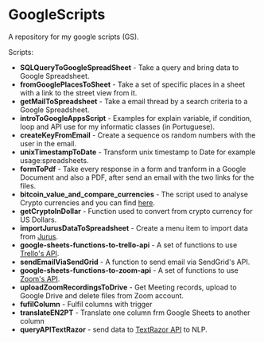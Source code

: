 GoogleScripts
=============

A repository for my google scripts (GS).

Scripts:
* __SQLQueryToGoogleSpreadSheet__ - Take a query and bring data to Google Spreadsheet.
* __fromGooglePlacesToSheet__ - Take a set of specific places in a sheet with a link to the street view from it.
* __getMailToSpreadsheet__ - Take a email thread by a search criteria to a Google Spreadsheet.
* __introToGoogleAppsScript__ - Examples for explain variable, if condition, loop and API use for my informatic classes (in Portuguese).
* __createKeyFromEmail__ - Create a sequence os random numbers with the user in the email.
* __unixTimestampToDate__ - Transform unix timestamp to Date for example usage:spreadsheets.
* __formToPdf__ - Take every response in a form and tranform in a Google Document and also a PDF, after send an email with the two links for the files.
* __bitcoin_value_and_compare_currencies__ - The script used to analyse Crypto currencies and you can find [here](https://go.efrem.io/sheet-bitcoin-value).
* __getCryptoInDollar__ - Function used to convert from crypto currency for US Dollars.
* __importJurusDataToSpreadsheet__ - Create a menu item to import data from [Jurus](http://jurus.com.br).
* __google-sheets-functions-to-trello-api__ - A set of functions to use [Trello's API](https://developers.trello.com).
* __sendEmailViaSendGrid__ - A function to send email via SendGrid's API.
* __google-sheets-functions-to-zoom-api__ - A set of functions to use [Zoom's API](https://marketplace.zoom.us/docs/api-reference/zoom-api/).
* __uploadZoomRecordingsToDrive__ - Get Meeting records, upload to Google Drive and delete files from Zoom account.
* __fufilColumn__ - Fulfil columns with trigger
* __translateEN2PT__ - Translate one column frm Google Sheets to another column
* __queryAPITextRazor__ - send data to [TextRazor API](https://www.textrazor.com/) to NLP.
